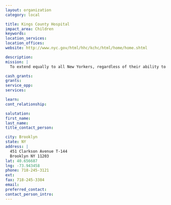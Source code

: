```yaml
---
layout: organization
category: local

title: Kings County Hospital
impact_area: Children
keywords: 
location_services: 
location_offices: 
website: http://www.nyc.gov/html/hhc/kchc/html/home/home.shtml

description: 
mission: |
  To extend equally to all New Yorkers, regardless of their ability to pay, comprehensive health services of the highest quality in an atmosphere of humane care, dignity and respect; To promote and protect, as both innovator and advocate, the health, welfare and safety of the people of the City of New York; To join with other health workers and with communities in a partnership which will enable each of our institutions to promote and protect health in its fullest sense -- the total physical, mental and social well-being of the people.

cash_grants: 
grants: 
service_opp: 
services: 

learn: 
cont_relationship: 

salutation: 
first_name: 
last_name: 
title_contact_person: 

city: Brooklyn
state: NY
address: |
  451 Clarkson Avenue T-144     
  Brooklyn NY 11203
lat: 40.656687
lng: -73.943458
phone: 718-245-3121
ext: 
fax: 718-245-3384
email: 
preferred_contact: 
contact_person_intro: 
---
```


